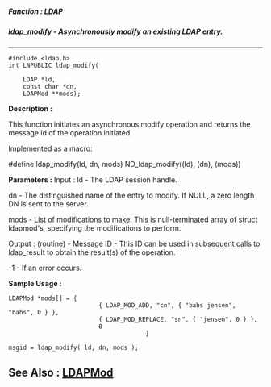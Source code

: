 ##### Function : LDAP
##### ldap_modify - Asynchronously modify an existing LDAP entry.
---
```
#include <ldap.h>
int LNPUBLIC ldap_modify(

	LDAP *ld,
	const char *dn,
	LDAPMod **mods);
```
**Description :**

This function initiates an asynchronous modify operation and returns the 
message id of the operation initiated.

Implemented as a macro:

#define ldap_modify(ld, dn, mods) ND_ldap_modify((ld), (dn), (mods))

**Parameters :**
Input :
ld  -  The LDAP session handle.

dn  -  The distinguished name of the entry to modify.  If NULL, a zero length DN is sent to the server.

mods  -  List of modifications to make.  This is null-terminated array of struct ldapmod's, specifying the modifications to perform.

Output :
(routine)  -  Message ID - This ID can be used in subsequent calls to ldap_result to obtain the result(s) of the operation.

-1 - If an error occurs.



**Sample Usage :**
```
LDAPMod *mods[] = { 
                         { LDAP_MOD_ADD, "cn", { "babs jensen", "babs", 0 } },
                         { LDAP_MOD_REPLACE, "sn", { "jensen", 0 } },
                         0
                                      }

msgid = ldap_modify( ld, dn, mods );
```
**See Also :**
[LDAPMod](/domino-c-api-docs/reference/Data/LDAPMod)
---

